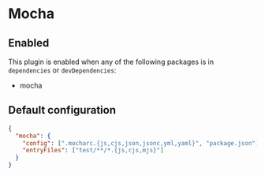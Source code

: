 # Mocha

## Enabled

This plugin is enabled when any of the following packages is in `dependencies` or `devDependencies`:

- mocha

## Default configuration

```json
{
  "mocha": {
    "config": [".mocharc.{js,cjs,json,jsonc,yml,yaml}", "package.json"],
    "entryFiles": ["test/**/*.{js,cjs,mjs}"]
  }
}
```

